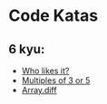 # Code Katas

## 6 kyu:

- [Who likes it?](./who-likes-it/README.md)
- [Multiples of 3 or 5](./multiples-of-3-or-5/README.md)
- [Array.diff](./array-dot-diff/README.md)
